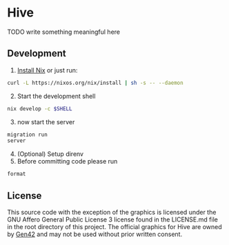 # Hive

TODO write something meaningful here

## Development

1. [Install Nix](https://nix.dev/install-nix.html) or just run:
```sh
curl -L https://nixos.org/nix/install | sh -s -- --daemon
```
2. Start the development shell
```sh
nix develop -c $SHELL
```
3. now start the server
```sh
migration run
server
```
4. (Optional) Setup direnv
5. Before committing code please run
```sh
format
```

## License
This source code with the exception of the graphics is licensed under the GNU
Affero General Public License 3 license found in the LICENSE.md file in the
root directory of this project.
The official graphics for Hive are owned by [Gen42](https://gen42.com/) and may
not be used without prior written consent.
